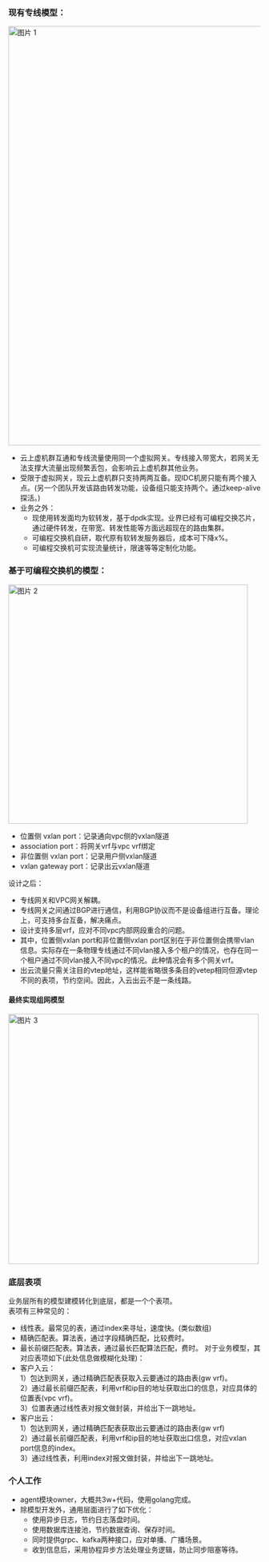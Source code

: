 ### 现有专线模型：
<img width="838" alt="图片 1" src="https://github.com/nieting1997/work_1/assets/90097659/eb4e67d2-4f06-40c7-9855-a42aee819c2e">

* 云上虚机群互通和专线流量使用同一个虚拟网关。专线接入带宽大，若网关无法支撑大流量出现频繁丢包，会影响云上虚机群其他业务。
* 受限于虚拟网关，现云上虚机群只支持两两互备。现IDC机房只能有两个接入点。(另一个团队开发该路由转发功能，设备组只能支持两个。通过keep-alive探活。)
* 业务之外：
  * 现使用转发面均为软转发，基于dpdk实现。业界已经有可编程交换芯片，通过硬件转发，在带宽、转发性能等方面远超现在的路由集群。
  * 可编程交换机自研，取代原有软转发服务器后，成本可下降x%。
  * 可编程交换机可实现流量统计，限速等等定制化功能。

### 基于可编程交换机的模型：
<img width="478" alt="图片 2" src="https://github.com/nieting1997/work_1/assets/90097659/d4d64abf-3fca-4b04-8ee6-770c608102c3">

* 位置侧 vxlan port：记录通向vpc侧的vxlan隧道
* association port：将网关vrf与vpc vrf绑定
* 非位置侧 vxlan port：记录用户侧vxlan隧道
* vxlan gateway port：记录出云vxlan隧道

设计之后：
* 专线网关和VPC网关解耦。
* 专线网关之间通过BGP进行通信，利用BGP协议而不是设备组进行互备。理论上，可支持多台互备，解决痛点。
* 设计支持多层vrf，应对不同vpc内部网段重合的问题。
* 其中，位置侧vxlan port和非位置侧vxlan port区别在于非位置侧会携带vlan信息。实际存在一条物理专线通过不同vlan接入多个租户的情况，也存在同一个租户通过不同vlan接入不同vpc的情况。此种情况会有多个网关vrf。
* 出云流量只需关注目的vtep地址，这样能省略很多条目的vetep相同但源vtep不同的表项，节约空间。因此，入云出云不是一条线路。

#### 最终实现组网模型
<img width="500" alt="图片 3" src="https://github.com/nieting1997/work_1/assets/90097659/99c895d6-3104-4ba8-976c-84bc8309db35">


### 底层表项
业务层所有的模型建模转化到底层，都是一个个表项。  
表项有三种常见的：  
* 线性表。最常见的表，通过index来寻址，速度快。(类似数组)
* 精确匹配表。算法表，通过字段精确匹配，比较费时。
* 最长前缀匹配表。算法表，通过最长匹配算法匹配，费时。
对于业务模型，其对应表项如下(此处信息做模糊化处理)：
* 客户入云：  
1）包达到网关，通过精确匹配表获取入云要通过的路由表(gw vrf)。  
2）通过最长前缀匹配表，利用vrf和ip目的地址获取出口的信息，对应具体的位置表(vpc vrf)。  
3）位置表通过线性表对报文做封装，并给出下一跳地址。  
* 客户出云：  
1）包达到网关，通过精确匹配表获取出云要通过的路由表(gw vrf)  
2）通过最长前缀匹配表，利用vrf和ip目的地址获取出口信息，对应vxlan port信息的index。  
3）通过线性表，利用index对报文做封装，并给出下一跳地址。

### 个人工作
- agent模块owner，大概共3w+代码，使用golang完成。
- 除模型开发外，通用层面进行了如下优化：
  - 使用异步日志，节约日志落盘时间。
  - 使用数据库连接池，节约数据查询、保存时间。
  - 同时提供grpc、kafka两种接口，应对单播、广播场景。
  - 收到信息后，采用协程异步方法处理业务逻辑，防止同步阻塞等待。
